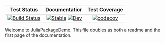 |**Test Status**|**Documentation**|**Test Coverage**|
|:-------------:|:---------------:|:---------------:|
| [![Build Status][travis-img]][travis-url] | [![Stable][docs-sta-img]][docs-sta-url] [![Dev][docs-dev-img]][docs-dev-url] | [![codecov][codecov-img]][codecov-url] | 

Welcome to JuliaPackageDemo. This file doubles as both a readme and the first page of the documentation.

[travis-img]: https://travis-ci.org/moustachio-belvedere/JuliaPackageDemo.jl.svg
[travis-url]: https://travis-ci.org/moustachio-belvedere/JuliaPackageDemo.jl

[docs-sta-img]: https://img.shields.io/badge/docs-stable-blue.svg
[docs-sta-url]: https://moustachio-belvedere.github.io/JuliaPackageDemo.jl/stable

[docs-dev-img]: https://img.shields.io/badge/docs-dev-blue.svg
[docs-dev-url]: https://moustachio-belvedere.github.io/JuliaPackageDemo.jl/dev

[codecov-img]: https://codecov.io/gh/moustachio-belvedere/JuliaPackageDemo.jl/branch/master/graph/badge.svg
[codecov-url]: https://codecov.io/gh/moustachio-belvedere/JuliaPackageDemo.jl
